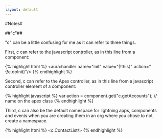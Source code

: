 ```yaml
---
layout: default
---
```


#Notes#

##"c"##

"c" can be a little confusing for me as it can refer to three things.

First, c can refer to the javascript controller, as in this line from a component:

{% highlight html %}
<aura:handler name="init" value="{!this}" action="{!c.doInit}"/>
{% endhighlight %}

Second, c can refer to the Apex controller, as in this line from a javascript controller element of a component:

{% highlight javascript %}
var action = component.get("c.getAccounts"); // name on the apex class
{% endhighlight %}

Third, c can also be the default namespace for lightning apps, components and events when you are creating them in an org where you chose to not create a namespace.

{% highlight html %}
<c:ContactList/>
{% endhighlight %}
